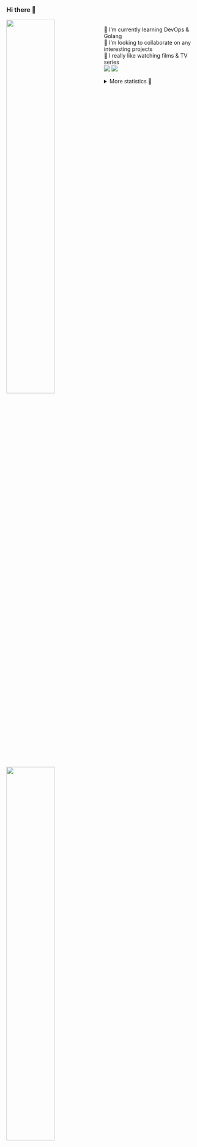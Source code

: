 ### Hi there 👋


[<img align="left" width="50%" src="https://github-readme-stats.vercel.app/api?username=rufusnufus&hide=issues&show_icons=true&count_private=true&theme=transparent&title_color=FF6F40&text_color=FBF9F8&icon_color=F48242&hide_border=true&hide_title=true#gh-dark-mode-only">](https://metrics.lecoq.io/rufusnufus#gh-dark-mode-only)
[<img align="left" width="50%" src="https://github-readme-stats.vercel.app/api?username=rufusnufus&hide=issues&show_icons=true&count_private=true&theme=transparent&title_color=FF6533&text_color=4D4644&icon_color=FF8038&hide_border=true&hide_title=true#gh-light-mode-only">](https://metrics.lecoq.io/rufusnufus#gh-light-mode-only)

<p>
  <br>
  🌱 I’m currently learning DevOps & Golang</br>
  👯 I’m looking to collaborate on any interesting projects</br>
  🎥 I really like watching films & TV series</br>
  <a href="https://linkedin.com/in/rufusnufus"><img src="https://img.shields.io/badge/linkedin-0077B5.svg?style=for-the-badge&logo=linkedin&logoColor=white"/></a>
  <a href="https://t.me/rufusnufus"><img src="https://img.shields.io/badge/-telegram-black?style=for-the-badge&color=blue&logo=telegram"/></a>
</p>

<p text-align="left">
<details>
  <summary>More statistics 👀</summary><br/>

<!--START_SECTION:waka-->
![Code Time](http://img.shields.io/badge/Code%20Time-637%20hrs%209%20mins-blue)

![Profile Views](http://img.shields.io/badge/Profile%20Views-0-blue)

**I'm an Early 🐤** 

```text
🌞 Morning                11258 commits       ██████░░░░░░░░░░░░░░░░░░░   22.96 % 
🌆 Daytime                28033 commits       ██████████████░░░░░░░░░░░   57.18 % 
🌃 Evening                8731 commits        ████░░░░░░░░░░░░░░░░░░░░░   17.81 % 
🌙 Night                  1005 commits        █░░░░░░░░░░░░░░░░░░░░░░░░   02.05 % 
```
📅 **I'm Most Productive on Monday** 

```text
Monday                   10727 commits       █████░░░░░░░░░░░░░░░░░░░░   21.88 % 
Tuesday                  9069 commits        █████░░░░░░░░░░░░░░░░░░░░   18.50 % 
Wednesday                10145 commits       █████░░░░░░░░░░░░░░░░░░░░   20.69 % 
Thursday                 9445 commits        █████░░░░░░░░░░░░░░░░░░░░   19.26 % 
Friday                   8403 commits        ████░░░░░░░░░░░░░░░░░░░░░   17.14 % 
Saturday                 781 commits         ░░░░░░░░░░░░░░░░░░░░░░░░░   01.59 % 
Sunday                   457 commits         ░░░░░░░░░░░░░░░░░░░░░░░░░   00.93 % 
```


📊 **This Week I Spent My Time On** 

```text
💬 Programming Languages: 
HCL                      10 hrs 10 mins      ██████████░░░░░░░░░░░░░░░   41.60 % 
YAML                     9 hrs 20 mins       ██████████░░░░░░░░░░░░░░░   38.18 % 
Other                    2 hrs 47 mins       ███░░░░░░░░░░░░░░░░░░░░░░   11.39 % 
Terraform                1 hr 45 mins        ██░░░░░░░░░░░░░░░░░░░░░░░   07.20 % 
Bash                     19 mins             ░░░░░░░░░░░░░░░░░░░░░░░░░   01.32 % 

🔥 Editors: 
VS Code                  21 hrs 43 mins      ██████████████████████░░░   88.80 % 
iTerm2                   2 hrs 44 mins       ███░░░░░░░░░░░░░░░░░░░░░░   11.20 % 
```

**I Mostly Code in Java** 

```text
Go                       32 repos            █████░░░░░░░░░░░░░░░░░░░░   19.16 % 
Python                   15 repos            ██░░░░░░░░░░░░░░░░░░░░░░░   08.98 % 
Smarty                   11 repos            ██░░░░░░░░░░░░░░░░░░░░░░░   06.59 % 
Kotlin                   8 repos             █░░░░░░░░░░░░░░░░░░░░░░░░   04.79 % 
HCL                      7 repos             █░░░░░░░░░░░░░░░░░░░░░░░░   04.19 % 
```




 Last Updated on 24/01/2024 01:10:02 UTC
<!--END_SECTION:waka-->

</details>
</p>
